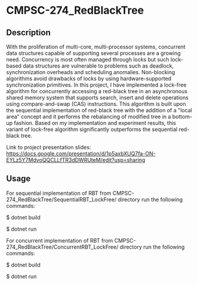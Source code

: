 # CMPSC-274_RedBlackTree

## Description

With the proliferation of multi-core, multi-processor systems, concurrent data structures capable of supporting several processes are a growing need. Concurrency is most often managed through locks but such lock-based data structures are vulnerable to problems such as deadlock, synchronization overheads and scheduling anomalies. Non-blocking algorithms avoid drawbacks of locks by using hardware-supported synchronization primitives.
In this project, I have implemented a lock-free algorithm for concurrently accessing a red-black tree in an asynchronous shared memory system that supports search, insert and delete operations using compare-and-swap (CAS) instructions. This algorithm is built upon the sequential implementation of red-black tree with the addition of a "local area" concept and it performs the rebalancing of modified tree in a bottom-up fashion. Based on my implementation and experiment results, this variant of lock-free algorithm significantly outperforms the sequential red-black tree.

Link to project presentation slides:
https://docs.google.com/presentation/d/1p5axbXUQ7fa-ON-EYLz5Y7MdvoQQCLLfTR3dDWRUteM/edit?usp=sharing


## Usage

For sequential implementation of RBT from CMPSC-274_RedBlackTree/SequentialRBT_LockFree/ directory run the following commands:

$ dotnet build

$ dotnet run




For concurrent implementation of RBT from CMPSC-274_RedBlackTree/ConcurrentRBT_LockFree/ directory run the following commands:

$ dotnet build

$ dotnet run




